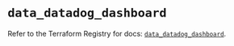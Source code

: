 # `data_datadog_dashboard`

Refer to the Terraform Registry for docs: [`data_datadog_dashboard`](https://registry.terraform.io/providers/datadog/datadog/3.39.0/docs/data-sources/dashboard).
